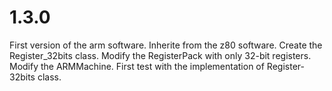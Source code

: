 # 1.3.0
First version of the arm software. Inherite from the z80 software.
Create the Register_32bits class.
Modify the RegisterPack with only 32-bit registers.
Modify the ARMMachine.
First test with the implementation of Register-32bits class.